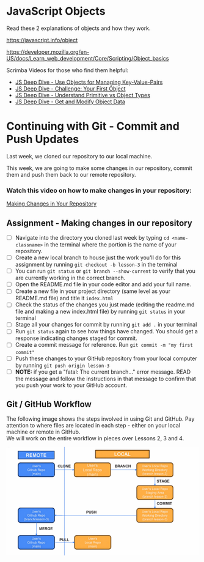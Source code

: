 # JavaScript Objects
Read these 2 explanations of objects and how they work.

  https://javascript.info/object

  https://developer.mozilla.org/en-US/docs/Learn_web_development/Core/Scripting/Object_basics

Scrimba Videos for those who find them helpful:
- [JS Deep Dive - Use Objects for Managing Key-Value-Pairs](https://scrimba.com/javascript-deep-dive-c0a/~016)
- [JS Deep Dive - Challenge: Your First Object](https://scrimba.com/javascript-deep-dive-c0a/~017)
- [JS Deep Dive - Understand Primitive vs Object Types](https://scrimba.com/javascript-deep-dive-c0a/~018)
- [JS Deep Dive - Get and Modify Object Data](https://scrimba.com/javascript-deep-dive-c0a/~019)

# Continuing with Git - Commit and Push Updates

Last week, we cloned our repository to our local machine.

This week, we are going to make some changes in our repository, commit them and push them back to our remote repository.  

### Watch this video on how to make changes in your repository: ###
[Making Changes in Your Repository](https://www.youtube.com/watch?v=Uqn8Ws_jzmg&list=PLYvE5YXWTfw88MpcXKPmPPJtqm_gQ3ex8&index=4)

## Assignment - Making changes in our repository
   - [ ] Navigate into the directory you cloned last week by typing `cd <name-classname>` in the terminal where the <name-classname> portion is the name of your repository.
   - [ ] Create a new local branch to house just the work you'll do for this assignment by running `git checkout -b lesson-3` in the terminal
   - [ ] You can run `git status` or `git branch --show-current` to verify that you are currently working in the correct branch.
   - [ ] Open the README.md file in your code editor and add your full name.
   - [ ] Create a new file in your project directory (same level as your README.md file) and title it `index.html`
   - [ ] Check the status of the changes you just made (editing the readme.md file and making a new index.html file) by running `git status` in your terminal
   - [ ] Stage all your changes for commit by running `git add .` in your terminal
   - [ ] Run `git status` again to see how things have changed.  You should get a response indicating changes staged for commit.
   - [ ] Create a commit message for reference.  Run `git commit -m "my first commit"`
   - [ ] Push these changes to your GitHub repository from your local computer by running `git push origin lesson-3`
   - [ ] **NOTE:** if you get a "fatal: The current branch..." error message.  READ the message and follow the instructions in that message to confirm that you push your work to your GitHub account.

## Git / GitHub Workflow
The following image shows the steps involved in using Git and GitHub.  Pay attention to where files are located in each step - either on your local machine or remote in GitHub.  
We will work on the entire workflow in pieces over Lessons 2, 3 and 4.

![image](https://github.com/Code-the-Dream-School/intro-to-programming-2026/blob/main/assets/GitFlow.jpg?raw=true)